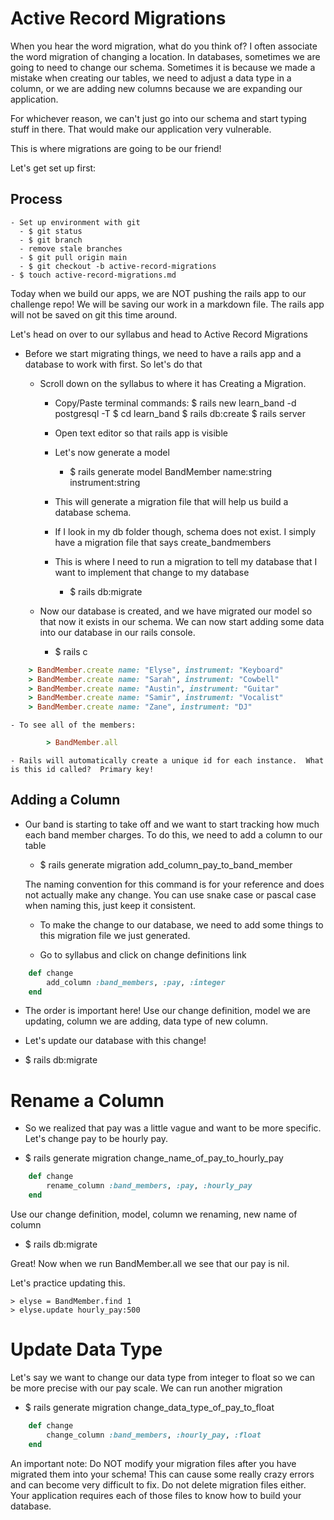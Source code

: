 # Active Record Migrations

When you hear the word migration, what do you think of?
I often associate the word migration of changing a location.  In databases, sometimes we are going to need to change our schema.  Sometimes it is because we made a mistake when creating our tables, we need to adjust a data type in a column, or we are adding new columns because we are expanding our application.  

For whichever reason, we can't just go into our schema and start typing stuff in there.  That would make our application very vulnerable.

This is where migrations are going to be our friend!

Let's get set up first:

 ## Process 
    - Set up environment with git 
      - $ git status
      - $ git branch
      - remove stale branches
      - $ git pull origin main
      - $ git checkout -b active-record-migrations
    - $ touch active-record-migrations.md
 
Today when we build our apps, we are NOT pushing the rails app to our challenge repo!  We will be saving our work in a markdown file.  The rails app will not be saved on git this time around.

Let's head on over to our syllabus and head to Active Record Migrations

- Before we start migrating things, we need to have a rails app and a database to work with first.  So let's do that

    - Scroll down on the syllabus to where it has Creating a Migration.
        - Copy/Paste terminal commands:
            $ rails new learn_band -d postgresql -T
            $ cd learn_band
            $ rails db:create
            $ rails server
        - Open text editor so that rails app is visible

        - Let's now generate a model
            - $ rails generate model BandMember name:string instrument:string

        - This will generate a migration file that will help us build a database schema. 
        - If I look in my db folder though, schema does not exist.  I simply have a migration file that says create_bandmembers
        - This is where I need to run a migration to tell my database that I want to implement that change to my database 
            - $ rails db:migrate

    - Now our database is created, and we have migrated our model so that now it exists in our schema.  We can now start adding some data into our database in our rails console.

        - $ rails c

```ruby
    > BandMember.create name: "Elyse", instrument: "Keyboard"
    > BandMember.create name: "Sarah", instrument: "Cowbell"
    > BandMember.create name: "Austin", instrument: "Guitar"
    > BandMember.create name: "Samir", instrument: "Vocalist"
    > BandMember.create name: "Zane", instrument: "DJ"
```

    - To see all of the members:

```ruby
        > BandMember.all
```

    - Rails will automatically create a unique id for each instance.  What is this id called?  Primary key!


## Adding a Column

- Our band is starting to take off and we want to start tracking how much each band member charges.  To do this, we need to add a column to our table

    - $ rails generate migration add_column_pay_to_band_member

    The naming convention for this command is for your reference and does not actually make any change. You can use snake case or pascal case when naming this, just keep it consistent.
    
    - To make the change to our database, we need to add some things to this migration file we just generated.

    - Go to syllabus and click on change definitions link

```ruby
    def change
        add_column :band_members, :pay, :integer
    end
```

- The order is important here!  Use our change definition, model we are updating, column we are adding, data type of new column.

- Let's update our database with this change!

 - $ rails db:migrate

# Rename a Column

- So we realized that pay was a little vague and want to be more specific.  Let's change pay to be hourly pay.

 - $ rails generate migration change_name_of_pay_to_hourly_pay

```ruby
    def change
        rename_column :band_members, :pay, :hourly_pay
    end
```

Use our change definition, model, column we renaming, new name of column

 - $ rails db:migrate


Great!  Now when we run BandMember.all we see that our pay is nil.

Let's practice updating this.

    > elyse = BandMember.find 1
    > elyse.update hourly_pay:500


# Update Data Type
Let's say we want to change our data type from integer to float so we can be more precise with our pay scale.  We can run another migration

- $ rails generate migration change_data_type_of_pay_to_float

```ruby
    def change
        change_column :band_members, :hourly_pay, :float
    end
```


An important note: Do NOT modify your migration files after you have migrated them into your schema!  This can cause some really crazy errors and can become very difficult to fix.  Do not delete migration files either.  Your application requires each of those files to know how to build your database.